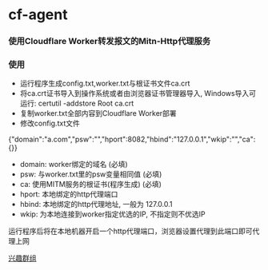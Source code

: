 # cf-agent #
### 使用Cloudflare Worker转发报文的Mitn-Http代理服务  ###

### 使用 ###
* 运行程序生成config.txt,worker.txt与根证书文件ca.crt
* 将ca.crt证书导入到操作系统或者由浏览器证书管理器导入, Windows导入可运行: certutil -addstore Root ca.crt
* 复制worker.txt全部内容到Cloudflare Worker部署
* 修改config.txt文件

{"domain":"a.com","psw":"","hport":8082,"hbind":"127.0.0.1","wkip":"","ca":{}}

* domain: 	worker绑定的域名 (必填)
* psw: 		与worker.txt里的psw变量相同值 (必填)
* ca: 		使用MITM服务的根证书(程序生成) (必填)
* hport: 	本地绑定的http代理端口
* hbind: 	本地绑定的http代理地址, 一般为 127.0.0.1
* wkip: 	为本地连接到worker指定优选的IP, 不指定则不优选IP

运行程序后将在本地机器开启一个http代理端口，浏览器设置代理到此端口即可代理上网

[兴趣群组](https://t.me/DNetLab)
